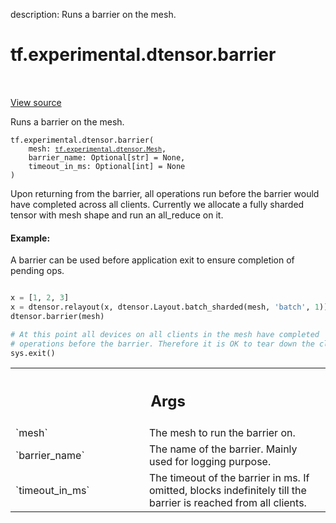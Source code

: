 description: Runs a barrier on the mesh.

<div itemscope itemtype="http://developers.google.com/ReferenceObject">
<meta itemprop="name" content="tf.experimental.dtensor.barrier" />
<meta itemprop="path" content="Stable" />
</div>

# tf.experimental.dtensor.barrier

<!-- Insert buttons and diff -->

<table class="tfo-notebook-buttons tfo-api nocontent" align="left">

</table>

<a target="_blank" class="external" href="/code/stable/tensorflow/dtensor/python/mesh_util.py">View source</a>



Runs a barrier on the mesh.


<pre class="devsite-click-to-copy prettyprint lang-py tfo-signature-link">
<code>tf.experimental.dtensor.barrier(
    mesh: <a href="../../../tf/experimental/dtensor/Mesh.md"><code>tf.experimental.dtensor.Mesh</code></a>,
    barrier_name: Optional[str] = None,
    timeout_in_ms: Optional[int] = None
)
</code></pre>



<!-- Placeholder for "Used in" -->

Upon returning from the barrier, all operations run before the barrier
would have completed across all clients. Currently we allocate a fully
sharded tensor with mesh shape and run an all_reduce on it.

#### Example:



A barrier can be used before application exit to ensure completion of pending
ops.

```python

x = [1, 2, 3]
x = dtensor.relayout(x, dtensor.Layout.batch_sharded(mesh, 'batch', 1))
dtensor.barrier(mesh)

# At this point all devices on all clients in the mesh have completed
# operations before the barrier. Therefore it is OK to tear down the clients.
sys.exit()
```

<!-- Tabular view -->
 <table class="responsive fixed orange">
<colgroup><col width="214px"><col></colgroup>
<tr><th colspan="2"><h2 class="add-link">Args</h2></th></tr>

<tr>
<td>
`mesh`<a id="mesh"></a>
</td>
<td>
The mesh to run the barrier on.
</td>
</tr><tr>
<td>
`barrier_name`<a id="barrier_name"></a>
</td>
<td>
The name of the barrier. Mainly used for logging purpose.
</td>
</tr><tr>
<td>
`timeout_in_ms`<a id="timeout_in_ms"></a>
</td>
<td>
The timeout of the barrier in ms. If omitted, blocks
indefinitely till the barrier is reached from all clients.
</td>
</tr>
</table>

